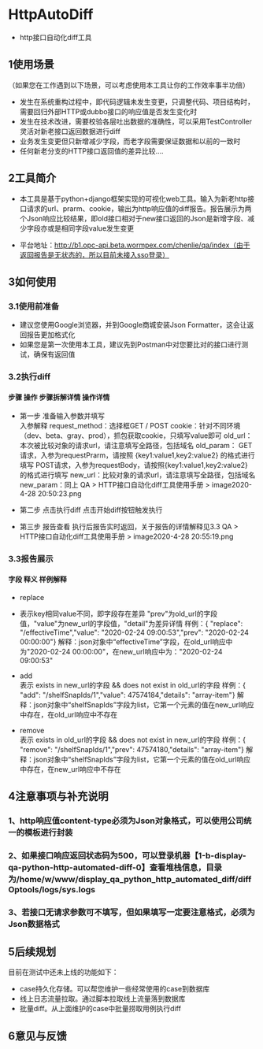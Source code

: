 # HttpAutoDiff
* http接口自动化diff工具
## 1使用场景
（如果您在工作遇到以下场景，可以考虑使用本工具让你的工作效率事半功倍）

* 发生在系统重构过程中，即代码逻辑未发生变更，只调整代码、项目结构时，需要回归外部HTTP或dubbo接口的响应值是否发生变化时
* 发生在技术改进，需要校验各层吐出数据的准确性，可以采用TestController灵活对新老接口返回数据进行diff
* 业务发生变更但只新增减少字段，而老字段需要保证数据和以前的一致时
* 任何新老分支的HTTP接口返回值的差异比较....
## 2工具简介
* 本工具是基于python+django框架实现的可视化web工具。输入为新老http接口请求的url、prarm、cookie，输出为http响应值的diff报告。报告展示为两个Json响应比较结果，即old接口相对于new接口返回的Json是新增字段、减少字段亦或是相同字段value发生变更

- 平台地址：http://b1.opc-api.beta.wormpex.com/chenlie/qa/index（由于返回报告是无状态的，所以目前未接入sso登录）

## 3如何使用
### 3.1使用前准备
* 建议您使用Google浏览器，并到Google商城安装Json Formatter，这会让返回报告更加格式化
* 如果您是第一次使用本工具，建议先到Postman中对您要比对的接口进行测试，确保有返回值
### 3.2执行diff
#### 步骤	操作	步骤拆解详情	操作详情
* 第一步	准备输入参数并填写	
入参解释
request_method：选择框GET / POST
cookie：针对不同环境（dev、beta、gray、prod），抓包获取cookie，只填写value即可
old_url：本次被比较对象的请求url，请注意填写全路径，包括域名
old_param：
GET请求，入参为requestPrarm，请按照 {key1:value1,key2:value2} 的格式进行填写
POST请求，入参为requestBody，请按照{key1:value1,key2:value2} 的格式进行填写
new_url：比较对象的请求url，请注意填写全路径，包括域名
new_param：同上
QA > HTTP接口自动化diff工具使用手册 > image2020-4-28 20:50:23.png

* 第二步	点击执行diff	点击开始diff按钮触发执行	

* 第三步	报告查看	执行后报告实时返回，关于报告的详情解释见3.3	QA > HTTP接口自动化diff工具使用手册 > image2020-4-28 20:55:19.png


### 3.3报告展示
#### 字段	释义	样例解释
* replace	
- 表示key相同value不同，即字段存在差异
"prev"为old_url的字段值，"value"为new_url的字段值，"detail"为差异详情
样例：{ "replace": "/effectiveTime","value": "2020-02-24 09:00:53","prev": "2020-02-24 00:00:00"}
解释：json对象中“effectiveTime”字段，在old_url响应中为"2020-02-24 00:00:00"，在new_url响应中为："2020-02-24 09:00:53"

* add	
表示 exists in new_url的字段 && does not exist in old_url的字段	
样例：{ "add": "/shelfSnapIds/1","value": 47574184,"details": "array-item"}
解释：json对象中“shelfSnapIds”字段为list，它第一个元素的值在new_url响应中存在，在old_url响应中不存在

* remove	 
表示 exists in old_url的字段 && does not exist in new_url的字段	
样例：{ "remove": "/shelfSnapIds/1","prev": 47574180,"details": "array-item"}
解释：json对象中“shelfSnapIds”字段为list，它第一个元素的值在old_url响应中存在，在new_url响应中不存在



## 4注意事项与补充说明
### 1、http响应值content-type必须为Json对象格式，可以使用公司统一的模板进行封装

### 2、如果接口响应返回状态码为500，可以登录机器【1-b-display-qa-python-http-automated-diff-0】查看堆栈信息，目录为/home/w/www/display_qa_python_http_automated_diff/diffOptools/logs/sys.logs

### 3、若接口无请求参数可不填写，但如果填写一定要注意格式，必须为Json数据格式



## 5后续规划
目前在测试中还未上线的功能如下：

* case持久化存储。可以帮您维护一些经常使用的case到数据库
* 线上日志流量拉取。通过脚本拉取线上流量落到数据库
* 批量diff。从上面维护的case中批量捞取用例执行diff


## 6意见与反馈




